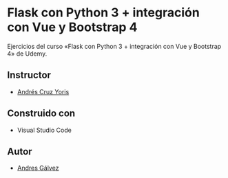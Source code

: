 # Flask con Python 3 + integración con Vue y Bootstrap 4
Ejercicios del curso «Flask con Python 3 + integración con Vue y Bootstrap 4» de Udemy.
## Instructor
* [Andrés Cruz Yoris](https://www.udemy.com/user/andrscruz4/)
## Construido con
* Visual Studio Code
## Autor
* [Andres Gálvez](https://github.com/AndresSGalvezA)
